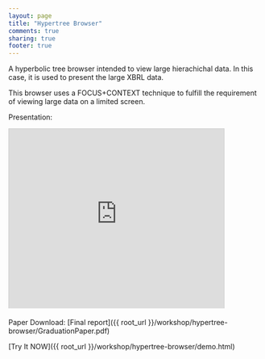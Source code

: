 ```yaml
---
layout: page
title: "Hypertree Browser"
comments: true
sharing: true
footer: true
---
```


A hyperbolic tree browser intended to view large hierachichal data. In this case, it is used to present the large XBRL data.

This browser uses a FOCUS+CONTEXT technique to fulfill the requirement of viewing large data on a limited screen.

Presentation:
<iframe src="http://www.slideshare.net/slideshow/embed_code/15229880" width="427" height="356" frameborder="0" marginwidth="0" marginheight="0" scrolling="no" style="border:1px solid #CCC;border-width:1px 1px 0;margin-bottom:5px" allowfullscreen webkitallowfullscreen mozallowfullscreen> </iframe>

Paper Download:
[Final report]({{ root_url }}/workshop/hypertree-browser/GraduationPaper.pdf)

[Try It NOW]({{ root_url }}/workshop/hypertree-browser/demo.html)